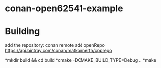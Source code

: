 # conan-open62541-example

# Building

add the repository:
conan remote add openRepo https://api.bintray.com/conan/matkonnerth/cpprepo

*mkdir build && cd build
*cmake -DCMAKE_BUILD_TYPE=Debug ..
*make
